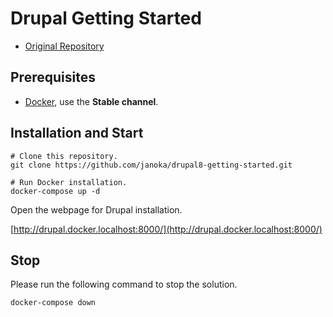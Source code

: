 # Drupal Getting Started

- [Original Repository](https://github.com/janoka/drupal8-getting-started)

## Prerequisites

- [Docker](https://docs.docker.com/engine/installation/), use the **Stable channel**.

## Installation and Start

````
# Clone this repository.
git clone https://github.com/janoka/drupal8-getting-started.git

# Run Docker installation.
docker-compose up -d

````

Open the webpage for Drupal installation.

[http://drupal.docker.localhost:8000/](http://drupal.docker.localhost:8000/)


## Stop

Please run the following command to stop the solution.

````
docker-compose down
````